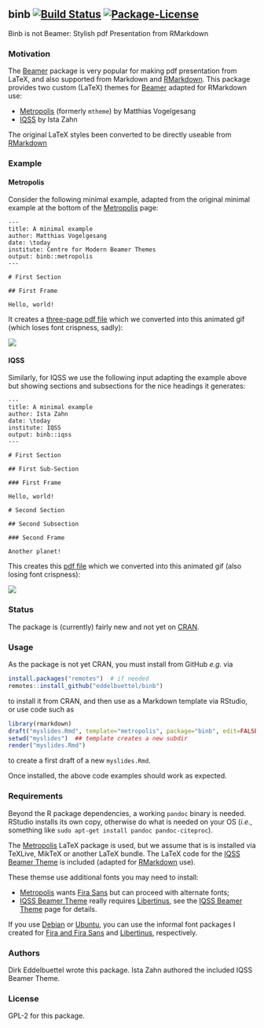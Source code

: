 ## binb [![Build Status](https://travis-ci.org/eddelbuettel/binb.svg)](https://travis-ci.org/eddelbuettel/binb) [![Package-License](http://img.shields.io/badge/license-GPL--2-brightgreen.svg?style=flat)](http://www.gnu.org/licenses/gpl-2.0.html) 

Binb is not Beamer: Stylish pdf Presentation from RMarkdown

### Motivation

The [Beamer](https://github.com/josephwright/beamer) package is very popular for making pdf
presentation from LaTeX, and also supported from Markdown and
[RMarkdown](https://github.com/rstudio/rmarkdown). This package provides two custom (LaTeX) themes
for [Beamer](https://github.com/josephwright/beamer) adapted for RMarkdown use:
- [Metropolis](https://github.com/matze/mtheme) (formerly `mtheme`) by Matthias Vogelgesang
- [IQSS](https://github.com/IQSS/iqss-beamer-theme) by Ista Zahn

The original LaTeX styles been converted to be directly useable from [RMarkdown](https://github.com/rstudio/rmarkdown)

### Example

#### Metropolis

Consider the following minimal example, adapted from the original minimal example at the bottom of
the [Metropolis](https://github.com/matze/mtheme) page:

````{md}
---
title: A minimal example
author: Matthias Vogelgesang
date: \today
institute: Centre for Modern Beamer Themes
output: binb::metropolis
---

# First Section

## First Frame

Hello, world!
````

It creates a [three-page pdf file](https://eddelbuettel.github.io/binb/metropolis_minimal.pdf) which we converted into this 
animated gif (which loses font crispness, sadly):

![](https://eddelbuettel.github.io/binb/metropolis_minimal.gif)


#### IQSS

Similarly, for IQSS we use the following input adapting the example above but showing sections and
subsections for the nice headings it generates:

````{md}
---
title: A minimal example
author: Ista Zahn
date: \today
institute: IQSS
output: binb::iqss
---

# First Section

## First Sub-Section

### First Frame

Hello, world!

# Second Section

## Second Subsection

### Second Frame

Another planet!

````

This creates this [pdf file](https://eddelbuettel.github.io/binb/iqss_minimal.pdf) which we converted into this 
animated gif (also losing font crispness):

![](https://eddelbuettel.github.io/binb/iqss_minimal.gif)

        
### Status

The package is (currently) fairly new and not yet on [CRAN](https://cran.r-project.org/). 

### Usage 

As the package is not yet CRAN, you must install from GitHub _e.g._ via

```r
install.packages("remotes")  # if needed
remotes::install_github("eddelbuettel/binb")
```

to install it from CRAN, and then use as a Markdown template via RStudio, or use code such as

```r
library(rmarkdown)
draft("myslides.Rmd", template="metropolis", package="binb", edit=FALSE)
setwd("myslides")  ## template creates a new subdir
render("myslides.Rmd")
```

to create a first draft of a new `myslides.Rmd`.        

Once installed, the above code examples should work as expected.

### Requirements

Beyond the R package dependencies, a working `pandoc` binary is needed. RStudio installs
its own copy, otherwise do what is needed on your OS (_i.e._, something like `sudo apt-get
install pandoc pandoc-citeproc`).

The [Metropolis](https://github.com/matze/mtheme) LaTeX package is used, but we assume that is is
installed via TeXLive, MikTeX or another LaTeX bundle. The LaTeX code for the [IQSS Beamer
Theme](https://github.com/IQSS/iqss-beamer-theme) is included (adapted for
[RMarkdown](https://github.com/rstudio/rmarkdown) use).

These themse use additional fonts you may need to install:

- [Metropolis](https://github.com/matze/mtheme) wants [Fira Sans](https://github.com/mozilla/Fira)
  but can proceed with alternate fonts;
- [IQSS Beamer Theme](https://github.com/IQSS/iqss-beamer-theme) really requires
  [Libertinus](https://github.com/libertinus-fonts/libertinus), see the
  [IQSS Beamer Theme](https://github.com/IQSS/iqss-beamer-theme)  page for details.
  
If you use [Debian](https://www.debian.org) or [Ubuntu](https://www.ubuntu.com), you can use the
informal font packages I created for [Fira and Fira Sans](https://github.com/eddelbuettel/pkg-fonts-fira)
and [Libertinus](https://github.com/eddelbuettel/pkg-fonts-libertinus), respectively.

### Authors

Dirk Eddelbuettel wrote this package. Ista Zahn authored the included IQSS Beamer Theme.

### License

GPL-2 for this package.
